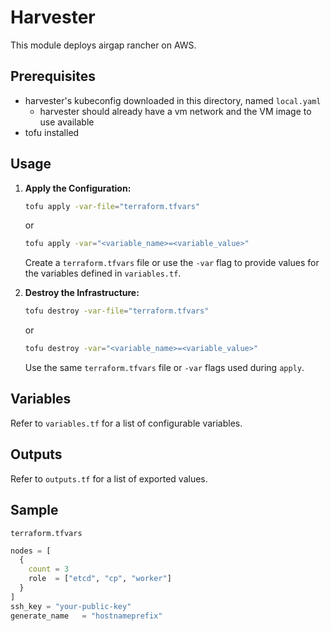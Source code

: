 # Harvester 

This module deploys airgap rancher on AWS.

## Prerequisites

* harvester's kubeconfig downloaded in this directory, named `local.yaml`
  * harvester should already have a vm network and the VM image to use available
* tofu installed

## Usage

1.  **Apply the Configuration:**

    ```bash
    tofu apply -var-file="terraform.tfvars"
    ```
    or
    ```bash
    tofu apply -var="<variable_name>=<variable_value>"
    ```

    Create a `terraform.tfvars` file or use the `-var` flag to provide values for the variables defined in `variables.tf`.

2.  **Destroy the Infrastructure:**

    ```bash
    tofu destroy -var-file="terraform.tfvars"
    ```
    or
    ```bash
    tofu destroy -var="<variable_name>=<variable_value>"
    ```

    Use the same `terraform.tfvars` file or `-var` flags used during `apply`.

## Variables

Refer to `variables.tf` for a list of configurable variables.

## Outputs

Refer to `outputs.tf` for a list of exported values.

## Sample

`terraform.tfvars`

```terraform
nodes = [
  {
    count = 3
    role  = ["etcd", "cp", "worker"]
  }
]
ssh_key = "your-public-key"
generate_name   = "hostnameprefix"
```